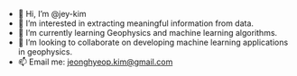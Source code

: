 - 👋 Hi, I’m @jey-kim
- 👀 I’m interested in extracting meaningful information from data.
- 🌱 I’m currently learning Geophysics and machine learning algorithms.
- 💞️ I’m looking to collaborate on developing machine learning applications in geophysics. 
- 📫 Email me: jeonghyeop.kim@gmail.com

<!---
jey-kim/jey-kim is a ✨ special ✨ repository because its `README.md` (this file) appears on your GitHub profile.
You can click the Preview link to take a look at your changes.
--->
